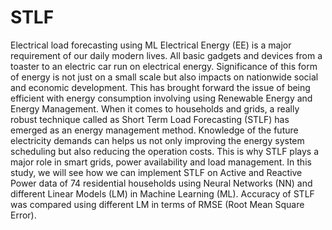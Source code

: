 # STLF
Electrical load forecasting using ML 
Electrical Energy (EE) is a major requirement of our daily modern lives. All basic gadgets and devices from a toaster to an electric car run on electrical energy. Significance of this form of energy is not just on a small scale but also impacts on nationwide social and economic development. This has brought forward the issue of being efficient with energy consumption involving using Renewable Energy and Energy Management. When it comes to households and grids, a really robust technique called as Short Term Load Forecasting (STLF) has emerged as an energy management method. Knowledge of the future electricity demands can helps us not only improving the energy system scheduling but also reducing the operation costs. This is why STLF plays a major role in smart grids, power availability and load management. In this study, we will see how we can implement STLF on Active and Reactive Power data of 74 residential households using Neural Networks (NN) and different Linear Models (LM) in Machine Learning (ML). Accuracy of STLF was compared using different LM in terms of RMSE (Root Mean Square Error). 

